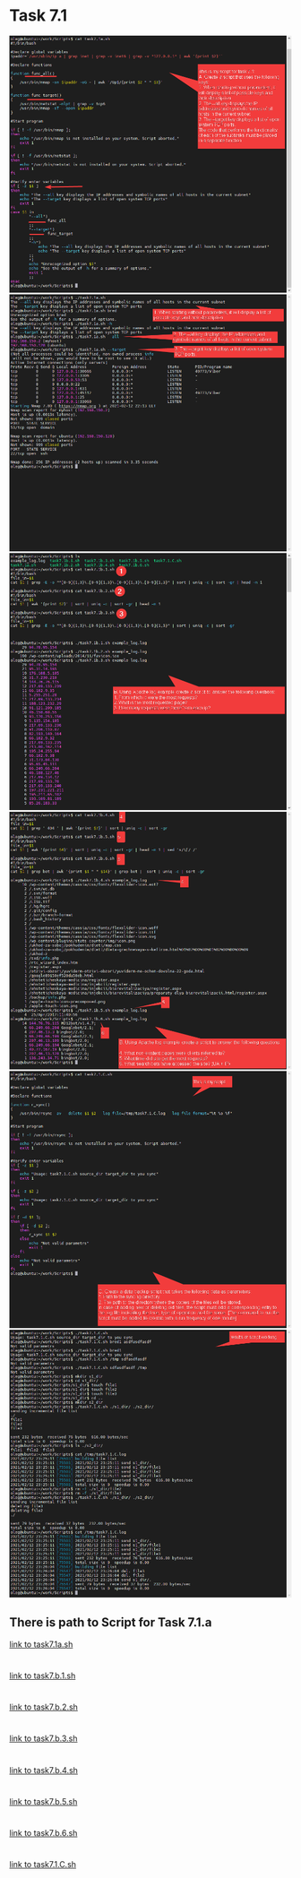 # Task 7.1
![Screenshots](./Screenshots/01_task7.1.png)
![Screenshots](./Screenshots/02_task7.1.png)
![Screenshots](./Screenshots/03_task7.1.png)
![Screenshots](./Screenshots/04_task7.1.png)
![Screenshots](./Screenshots/05_task7.1.png)
![Screenshots](./Screenshots/06_task7.1.png)

## There is path to Script for  Task 7.1.a
[link to task7.1a.sh](./Scripts/task7.1a.sh)
#
[link to task7.b.1.sh](./Scripts/task7.1b.1.sh)
#
[link to task7.b.2.sh](./Scripts/task7.1b.2.sh)
#
[link to task7.b.3.sh](./Scripts/task7.1b.3.sh)
#
[link to task7.b.4.sh](./Scripts/task7.1b.4.sh)
#
[link to task7.b.5.sh](./Scripts/task7.1b.5.sh)
#
[link to task7.b.6.sh](./Scripts/task7.1b.6.sh)
#
[link to task7.1.C.sh](./Scripts/task7.1.C.sh)
